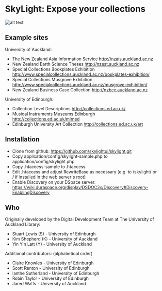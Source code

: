 SkyLight: Expose your collections
=================================
![alt text](https://raw.github.com/skylightui/skylight/master/theme/default/images/skylight.jpg "SkyLight logo")

Example sites
-------------
University of Auckland:
 * The New Zealand Asia Information Service http://nzais.auckland.ac.nz
 * New Zealand Earth Science Theses http://nzest.auckland.ac.nz
 * Special Collections Bookplates Exhibition http://www.specialcollections.auckland.ac.nz/bookplates-exhibition/
 * Special Collections Musgrove Exhibition http://www.specialcollections.auckland.ac.nz/musgrove-exhibition/ 
 * New Zealand Business Case Collection http://nzbcc.auckland.ac.nz 

University of Edinburgh:
 * Collection Level Descriptions http://collections.ed.ac.uk/
 * Musical Instruments Museums Edinburgh http://collections.ed.ac.uk/mimed 
 * Edinburgh University Art Collection http://collections.ed.ac.uk/art

Installation
------------
 * Clone from github: https://github.com/skylightui/skylight.git
 * Copy application/config/skylight-sample.php to application/config/skylight.php
 * Copy .htaccess-sample to .htaccess
 * Edit .htaccess and adjust RewriteBase as necessary (e.g. to /skylight/ or / if installed in the web server's root)
 * Enable Discovery on your DSpace server: https://wiki.duraspace.org/display/DSDOC3x/Discovery#Discovery-EnablingDiscovery

Who
---
Originally developed by the Digital Development Team at The University of Auckland Library:
 * Stuart Lewis (S) - University of Edinburgh
 * Kim Shepherd (K) - University of Auckland
 * Yin Yin Latt (Y) - University of Auckland

Additional contributors: (alphabetical order)
 * Claire Knowles - University of Edinburgh
 * Scott Renton - University of Edinburgh
 * Ianthe Sutherland - University of Edinburgh
 * Robin Taylor - University of Edinburgh
 * Jared Watts - University of Auckland
